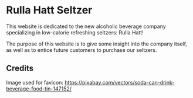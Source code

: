 # Rulla Hatt Seltzer

This website is dedicated to the new alcoholic beverage company specializing in low-calorie refreshing seltzers: Rulla Hatt!

The purpose of this website is to give some insight into the company itself, as well as to entice future customers to purchase our seltzers.

## Credits

Image used for favicon: https://pixabay.com/vectors/soda-can-drink-beverage-food-tin-147152/
